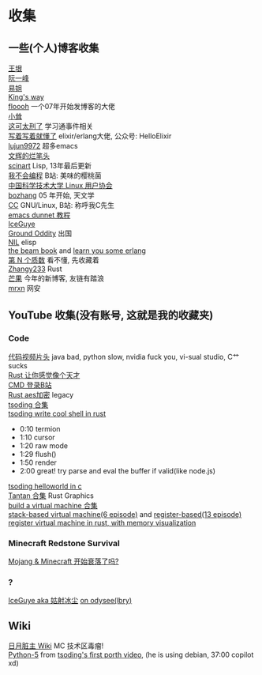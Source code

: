 # 收集
## 一些(个人)博客收集
[王垠](http://www.yinwang.org/)<br>
[阮一峰](http://ruanyifeng.com/blog/)<br>
[易姐](https://shakaianee.top/)<br>
[King's way](https://blog.stdio.io/1385)<br>
[floooh](https://floooh.github.io/)
    一个07年开始发博客的大佬<br>
[小耸](https://xiaosong.fun/)<br>
[这可太刑了](https://piaogewala.ga/)
    学习通事件相关<br>
[写着写着就懂了](https://www.cnblogs.com/zhongwencool/)
    elixir/erlang大佬, 公众号: HelloElixir<br>
[lujun9972](http://blog.lujun9972.win/emacs-document/)
    超多emacs<br>
[文辉的烂笔头](https://www.wenhui.space/)<br>
[scinart](http://scinart.is-programmer.com/)
    Lisp, 13年最后更新<br>
[我不会编程](https://evanmeek.github.io/)
    B站: 美味的樱桃菌<br>
[中国科学技术大学 Linux 用户协会](https://lug.ustc.edu.cn/)<br>
[bozhang](http://bzhang.lamost.org/website/)
    05 年开始, 天文学<br>
[CC](https://yaocc.cc/)
    GNU/Linux, B站: 称呼我C先生<br>
[emacs dunnet 教程](https://www.luogu.com.cn/blog/ivystorm/emacs-adventuredunnet-tong-guan-jiao-cheng)<br>
[IceGuye](https://iceguye.com/blog)<br>
[Ground Oddity](http://jujuba.me/)
    出国<br>
[NIL](https://cireu.github.io/)
    elisp<br>
[the beam book](https://blog.stenmans.org/theBeamBook/)
    and [learn you some erlang](https://learnyousomeerlang.com/content)<br>
[第 N 个质数](https://www.cnblogs.com/zjjws/p/13346020.html)
    看不懂, 先收藏着<br>
[Zhangy233](https://www.coder.rs/)
    Rust<br>
[芒果](https://blog.bluemangoo.net/)
    今年的新博客, 友链有踏浪<br>
[mrxn](https://mrxn.net/)
    网安<br>


## YouTube 收集(没有账号, 这就是我的收藏夹)
### Code
[代码视频片头](https://youtu.be/gG00NgcdNEk)
    java bad, python slow, nvidia fuck you, vi-sual studio, C艹 sucks<br>
[Rust 让你感觉像个天才](https://youtu.be/0rJ94rbdteE)<br>
[CMD 登录B站](https://youtu.be/nfF91Z6fqGk)<br>
[Rust aes加密](https://youtu.be/l0AmlU-4IRM)
    legacy<br>
[tsoding 合集](https://www.youtube.com/watch?list=RDCMUCrqM0Ym_NbK1fqeQG2VIohg)<br>
[tsoding write cool shell in rust](https://youtu.be/qKA2NZ1-kx0)<br>
- 0:10 termion
- 1:10 cursor
- 1:20 raw mode
- 1:29 flush()
- 1:50 render
- 2:00 great! try parse and eval the buffer if valid(like node.js)

[tsoding helloworld in c](https://youtu.be/hmMtQe_mYr0)<br>
[Tantan 合集](https://www.youtube.com/watch?list=RDCMUChl_NKOs1qqh_x7yJfaDpDw)
    Rust Graphics<br>
[build a virtual machine 合集](https://www.youtube.com/watch?list=PLGNbPb3dQJ_446PjTYQ0mCn2OGoHSKraB)<br>
[stack-based virtual machine(6 episode)](https://www.youtube.com/watch?list=PLSiFUSQSRYAOFwfP-aMzXJlWKVyIuWfPU)
    and [register-based(13 episode)](https://youtu.be/cfPDeso3XwI)<br>
[register virtual machine in rust, with memory visualization](https://youtu.be/_uAMo-bXI5g)<br>

### Minecraft Redstone Survival
[Mojang & Minecraft 开始衰落了吗?](https://youtu.be/VKydXD6Lr20)<br>

### ?
[IceGuye aka 姑射冰尘](https://www.youtube.com/c/IceGuye)
    [on odysee(lbry)](https://odysee.com/@IceGuye)<br>


## Wiki
[日月脏主 Wiki](https://moonboos.fandom.com/zh/wiki/%E6%98%8E%E6%9C%88%E5%BA%84%E4%B8%BB_Wiki)
    MC 技术区毒瘤!<br>
[Python-5](https://en.wikipedia.org/wiki/Python_(missile))
    from [tsoding's first porth video](https://youtu.be/8QP2fDBIxjM),
    (he is using debian, 37:00 copilot xd)<br>
